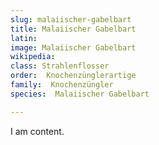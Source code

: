 ```yaml
---
slug: malaiischer-gabelbart
title: Malaiischer Gabelbart
latin:
image: Malaiischer Gabelbart
wikipedia: 
class: Strahlenflosser
order:  Knochenzünglerartige
family:  Knochenzüngler
species:  Malaiischer Gabelbart

---
```


I am content.
